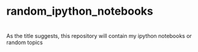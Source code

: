 # random_ipython_notebooks
#
As the title suggests, this repository will contain my ipython notebooks or random topics

